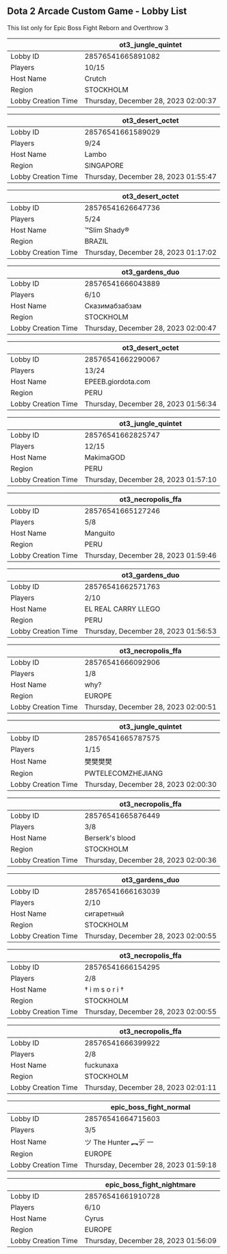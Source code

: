 ## Dota 2 Arcade Custom Game - Lobby List

This list only for Epic Boss Fight Reborn and Overthrow 3

|  | ot3_jungle_quintet |
| ------ | ------ |
| Lobby ID | 28576541665891082 |
| Players | 10/15 |
| Host Name | Сrutch |
| Region | STOCKHOLM |
| Lobby Creation Time | Thursday, December 28, 2023 02:00:37 |


|  | ot3_desert_octet |
| ------ | ------ |
| Lobby ID | 28576541661589029 |
| Players | 9/24 |
| Host Name | Lambo |
| Region | SINGAPORE |
| Lobby Creation Time | Thursday, December 28, 2023 01:55:47 |


|  | ot3_desert_octet |
| ------ | ------ |
| Lobby ID | 28576541626647736 |
| Players | 5/24 |
| Host Name | ™Slim Shady® |
| Region | BRAZIL |
| Lobby Creation Time | Thursday, December 28, 2023 01:17:02 |


|  | ot3_gardens_duo |
| ------ | ------ |
| Lobby ID | 28576541666043889 |
| Players | 6/10 |
| Host Name | Сказимабзабзам |
| Region | STOCKHOLM |
| Lobby Creation Time | Thursday, December 28, 2023 02:00:47 |


|  | ot3_desert_octet |
| ------ | ------ |
| Lobby ID | 28576541662290067 |
| Players | 13/24 |
| Host Name | EPEEB.giordota.com |
| Region | PERU |
| Lobby Creation Time | Thursday, December 28, 2023 01:56:34 |


|  | ot3_jungle_quintet |
| ------ | ------ |
| Lobby ID | 28576541662825747 |
| Players | 12/15 |
| Host Name | MakimaGOD |
| Region | PERU |
| Lobby Creation Time | Thursday, December 28, 2023 01:57:10 |


|  | ot3_necropolis_ffa |
| ------ | ------ |
| Lobby ID | 28576541665127246 |
| Players | 5/8 |
| Host Name | Manguito |
| Region | PERU |
| Lobby Creation Time | Thursday, December 28, 2023 01:59:46 |


|  | ot3_gardens_duo |
| ------ | ------ |
| Lobby ID | 28576541662571763 |
| Players | 2/10 |
| Host Name | EL REAL CARRY LLEGO |
| Region | PERU |
| Lobby Creation Time | Thursday, December 28, 2023 01:56:53 |


|  | ot3_necropolis_ffa |
| ------ | ------ |
| Lobby ID | 28576541666092906 |
| Players | 1/8 |
| Host Name | why? |
| Region | EUROPE |
| Lobby Creation Time | Thursday, December 28, 2023 02:00:51 |


|  | ot3_jungle_quintet |
| ------ | ------ |
| Lobby ID | 28576541665787575 |
| Players | 1/15 |
| Host Name | 樊樊樊樊 |
| Region | PWTELECOMZHEJIANG |
| Lobby Creation Time | Thursday, December 28, 2023 02:00:30 |


|  | ot3_necropolis_ffa |
| ------ | ------ |
| Lobby ID | 28576541665876449 |
| Players | 3/8 |
| Host Name | Berserk's blood |
| Region | STOCKHOLM |
| Lobby Creation Time | Thursday, December 28, 2023 02:00:36 |


|  | ot3_gardens_duo |
| ------ | ------ |
| Lobby ID | 28576541666163039 |
| Players | 2/10 |
| Host Name | сигаретный |
| Region | STOCKHOLM |
| Lobby Creation Time | Thursday, December 28, 2023 02:00:55 |


|  | ot3_necropolis_ffa |
| ------ | ------ |
| Lobby ID | 28576541666154295 |
| Players | 2/8 |
| Host Name | † i m s o r i † |
| Region | STOCKHOLM |
| Lobby Creation Time | Thursday, December 28, 2023 02:00:55 |


|  | ot3_necropolis_ffa |
| ------ | ------ |
| Lobby ID | 28576541666399922 |
| Players | 2/8 |
| Host Name | fuckunaxa |
| Region | STOCKHOLM |
| Lobby Creation Time | Thursday, December 28, 2023 02:01:11 |


|  | epic_boss_fight_normal |
| ------ | ------ |
| Lobby ID | 28576541664715603 |
| Players | 3/5 |
| Host Name | ツ The Hunter  ︻デ 一 |
| Region | EUROPE |
| Lobby Creation Time | Thursday, December 28, 2023 01:59:18 |


|  | epic_boss_fight_nightmare |
| ------ | ------ |
| Lobby ID | 28576541661910728 |
| Players | 6/10 |
| Host Name | Cyrus |
| Region | EUROPE |
| Lobby Creation Time | Thursday, December 28, 2023 01:56:09 |


